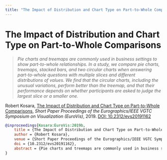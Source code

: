 ```yaml
---
title: "The Impact of Distribution and Chart Type on Part-to-Whole Comparisons"
---
```


# The Impact of Distribution and Chart Type on Part-to-Whole Comparisons

> _Pie charts and treemaps are commonly used in business settings to show part-to-whole relationships. In a study, we compare pie charts, treemaps, stacked bars, and two circular charts when answering part-to-whole questions with multiple slices and different distributions of values. We find that the circular charts, including the unusual variations, perform better than the treemap, and that their performance depends on whether participants are asked to judge the largest slice or a smaller one._

Robert Kosara, <a href="https://media.eagereyes.org/papers/2019/Kosara-EuroVis-2019b.pdf" target="_blank">The Impact of Distribution and Chart Type on Part-to-Whole Comparisons</a>, _Short Paper Proceedings of the Eurographics/IEEE VGTC Symposium on Visualization (EuroVis)_, 2019. <a href="https://dx.doi.org/10.2312/evs20191162" target="_new">DOI: 10.2312/evs20191162</a>


```bibtex
@inproceedings{Kosara:EuroVis:2019b,
	title = {The Impact of Distribution and Chart Type on Part-to-Whole Comparisons},
	author = {Robert Kosara},
	venue = {Short Paper Proceedings of the Eurographics/IEEE VGTC Symposium on Visualization (EuroVis)},
	doi = {10.2312/evs20191162},
	abstract = {Pie charts and treemaps are commonly used in business settings to show part-to-whole relationships. In a study, we compare pie charts, treemaps, stacked bars, and two circular charts when answering part-to-whole questions with multiple slices and different distributions of values. We find that the circular charts, including the unusual variations, perform better than the treemap, and that their performance depends on whether participants are asked to judge the largest slice or a smaller one.},
}
```

